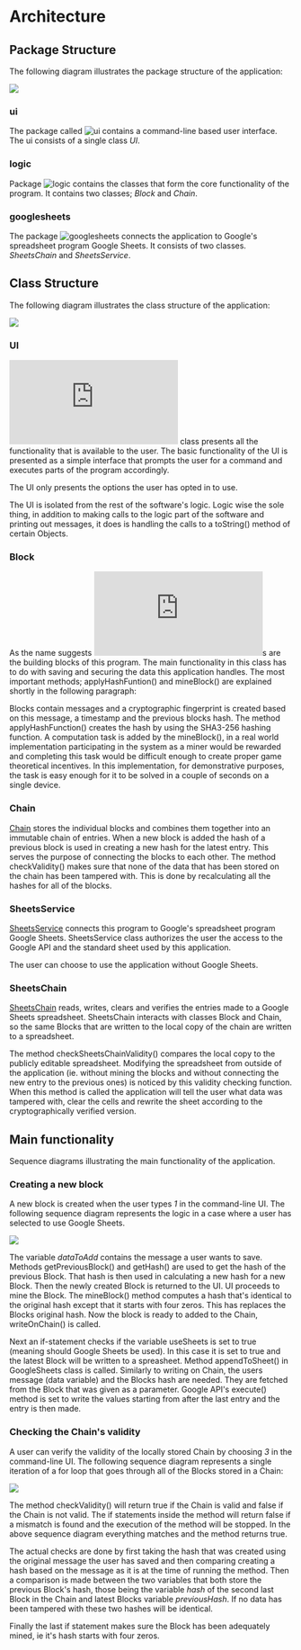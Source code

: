 # Architecture 


## Package Structure

The following diagram illustrates the package structure of the application:

![](https://github.com/joonakauranen/ot-harjoitustyo/blob/master/dokumentaatio/pictures/packagediagram.png)

### ui

The package called ![ui](https://github.com/joonakauranen/ot-harjoitustyo/tree/master/blockchainexperiment/src/main/java/fi/koululainenjoona/ui) contains a command-line based user interface. The ui consists of a single class _UI_.

### logic

Package ![logic](https://github.com/joonakauranen/ot-harjoitustyo/tree/master/blockchainexperiment/src/main/java/fi/koululainenjoona/logic) contains the classes that form the core functionality of the program. It contains two classes; _Block_ and _Chain_.

### googlesheets

The package ![googlesheets](https://github.com/joonakauranen/ot-harjoitustyo/tree/master/blockchainexperiment/src/main/java/fi/koululainenjoona/googlesheets) connects the application to Google's spreadsheet program Google Sheets. It consists of two classes. _SheetsChain_ and _SheetsService_.



## Class Structure

The following diagram illustrates the class structure of the application:

![](https://github.com/joonakauranen/ot-harjoitustyo/blob/master/dokumentaatio/pictures/classdiagram(1).png)

### UI

![UI](https://github.com/joonakauranen/ot-harjoitustyo/blob/master/blockchainexperiment/src/main/java/fi/koululainenjoona/ui/UI.java) class presents all the functionality that is available to the user. The basic functionality of the UI is presented as a simple interface that prompts the user for a command and executes parts of the program accordingly.

The UI only presents the options the user has opted in to use.

The UI is isolated from the rest of the software's logic. Logic wise the sole thing, in addition to making calls to the logic part of the software and printing out messages, it does is handling the calls to a toString() method of certain Objects.

### Block

As the name suggests ![Block](https://github.com/joonakauranen/ot-harjoitustyo/blob/master/blockchainexperiment/src/main/java/fi/koululainenjoona/logic/Block.java)s are the building blocks of this program. The main functionality in this class has to do with saving and securing the data this application handles. The most important methods; applyHashFuntion() and mineBlock() are explained shortly in the following paragraph: 

Blocks contain messages and a cryptographic fingerprint is created based on this message, a timestamp and the previous blocks hash. The method applyHashFunction() creates the hash by using the SHA3-256 hashing function. A computation task is added by the mineBlock(), in a real world implementation participating in the system as a miner would be rewarded and completing this task would be difficult enough to create proper game theoretical incentives. In this implementation, for demonstrative purposes, the task is easy enough for it to be solved in a couple of seconds on a single device.

### Chain

[Chain](https://github.com/joonakauranen/ot-harjoitustyo/blob/master/blockchainexperiment/src/main/java/fi/koululainenjoona/logic/Chain.java) stores the individual blocks and combines them together into an immutable chain of entries. When a new block is added the hash of a previous block is used in creating a new hash for the latest entry. This serves the purpose of connecting the blocks to each other. The method checkValidity() makes sure that none of the data that has been stored on the chain has been tampered with. This is done by recalculating all the hashes for all of the blocks.

### SheetsService

[SheetsService](https://github.com/joonakauranen/ot-harjoitustyo/blob/master/blockchainexperiment/src/main/java/fi/koululainenjoona/googlesheets/SheetsService.java) connects this program to Google's spreadsheet program Google Sheets. SheetsService class authorizes the user the access to the Google API and the standard sheet used by this application.

The user can choose to use the application without Google Sheets.

### SheetsChain

[SheetsChain](https://github.com/joonakauranen/ot-harjoitustyo/blob/master/blockchainexperiment/src/main/java/fi/koululainenjoona/googlesheets/SheetsChain.java) reads, writes, clears and verifies the entries made to a Google Sheets spreadsheet. SheetsChain interacts with classes Block and Chain, so the same Blocks that are written to the local copy of the chain are written to a spreadsheet.

The method checkSheetsChainValidity() compares the local copy to the publicly editable spreadsheet. Modifying the spreadsheet from outside of the application (ie. without mining the blocks and without connecting the new entry to the previous ones) is noticed by this validity checking function. When this method is called the application will tell the user what data was tampered with, clear the cells and rewrite the sheet according to the cryptographically verified version.



## Main functionality

Sequence diagrams illustrating the main functionality of the application.

### Creating a new block

A new block is created when the user types _1_ in the command-line UI. The following sequence diagram represents the logic in a case where a user has selected to use Google Sheets. 

![](https://github.com/joonakauranen/ot-harjoitustyo/blob/master/dokumentaatio/pictures/createNewBlock.png)

The variable _dataToAdd_ contains the message a user wants to save. Methods getPreviousBlock() and getHash() are used to get the hash of the previous Block. That hash is then used in calculating a new hash for a new Block. Then the newly created Block is returned to the UI. UI proceeds to mine the Block. The mineBlock() method computes a hash that's identical to the original hash except that it starts with four zeros. This has replaces the Blocks original hash. Now the block is ready to added to the Chain, writeOnChain() is called.

Next an if-statement checks if the variable useSheets is set to true (meaning should Google Sheets be used). In this case it is set to true and the latest Block will be written to a spreasheet. Method appendToSheet() in GoogleSheets class is called. Similarly to writing on Chain, the users message (data variable) and the Blocks hash are needed. They are fetched from the Block that was given as a parameter. Google API's execute() method is set to write the values starting from after the last entry and the entry is then made.

### Checking the Chain's validity

A user can verify the validity of the locally stored Chain by choosing _3_ in the command-line UI. The following sequence diagram represents a single iteration of a for loop that goes through all of the Blocks stored in a Chain:

![](https://github.com/joonakauranen/ot-harjoitustyo/blob/master/dokumentaatio/pictures/checkValidity.png)

The method checkValidity() will return true if the Chain is valid and false if the Chain is not valid. The if statements inside the method will return false if a mismatch is found and the execution of the method will be stopped. In the above sequence diagram everything matches and the method returns true.

The actual checks are done by first taking the hash that was created using the original message the user has saved and then comparing creating a hash based on the message as it is at the time of running the method. Then a comparison is made between the two variables that both store the previous Block's hash, those being the variable _hash_ of the second last Block in the Chain and latest Blocks variable _previousHash_. If no data has been tampered with these two hashes will be identical.

Finally the last if statement makes sure the Block has been adequately mined, ie it's hash starts with four zeros.

